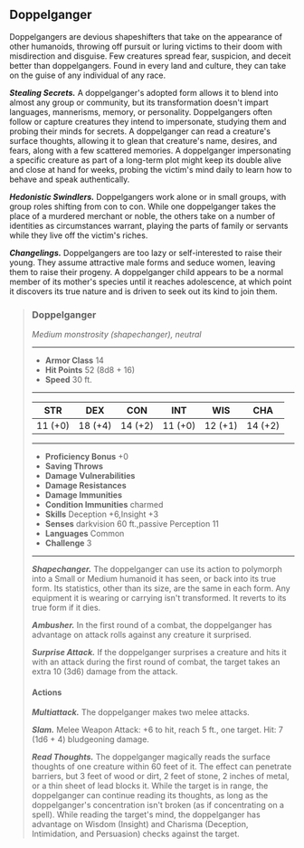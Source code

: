 ## Doppelganger
Doppelgangers are devious shapeshifters that take on the appearance of other humanoids, throwing off pursuit or luring victims to their doom with misdirection and disguise. Few creatures spread fear, suspicion, and deceit better than doppelgangers. Found in every land and culture, they can take on the guise of any individual of any race.

***Stealing Secrets.*** A doppelganger's adopted form allows it to blend into almost any group or community, but its transformation doesn't impart languages, mannerisms, memory, or personality. Doppelgangers often follow or capture creatures they intend to impersonate, studying them and probing their minds for secrets. A doppelganger can read a creature's surface thoughts, allowing it to glean that creature's name, desires, and fears, along with a few scattered memories. A doppelganger impersonating a specific creature as part of a long-term plot might keep its double alive and close at hand for weeks, probing the victim's mind daily to learn how to behave and speak authentically.

***Hedonistic Swindlers.*** Doppelgangers work alone or in small groups, with group roles shifting from con to con. While one doppelganger takes the place of a murdered merchant or noble, the others take on a number of identities as circumstances warrant, playing the parts of family or servants while they live off the victim's riches.

***Changelings.*** Doppelgangers are too lazy or self-interested to raise their young. They assume attractive male forms and seduce women, leaving them to raise their progeny. A doppelganger child appears to be a normal member of its mother's species until it reaches adolescence, at which point it discovers its true nature and is driven to seek out its kind to join them.

>### Doppelganger
>*Medium monstrosity (shapechanger), neutral*
>___
>- **Armor Class** 14
>- **Hit Points** 52 (8d8 + 16)
>- **Speed** 30 ft.
>___
>|**STR**|**DEX**|**CON**|**INT**|**WIS**|**CHA**|
>|:---:|:---:|:---:|:---:|:---:|:---:|
>|11 (+0)|18 (+4)|14 (+2)|11 (+0)|12 (+1)|14 (+2)|
>
>___
>- **Proficiency Bonus** +0
>- **Saving Throws** 
>- **Damage Vulnerabilities** 
>- **Damage Resistances** 
>- **Damage Immunities** 
>- **Condition Immunities** charmed
>- **Skills** Deception +6,Insight +3
>- **Senses** darkvision 60 ft.,passive Perception 11
>- **Languages** Common
>- **Challenge** 3
>___
>***Shapechanger.*** The doppelganger can use its action to polymorph into a Small or Medium humanoid it has seen, or back into its true form. Its statistics, other than its size, are the same in each form. Any equipment it is wearing or carrying isn't transformed. It reverts to its true form if it dies.
>
>***Ambusher.*** In the first round of a combat, the doppelganger has advantage on attack rolls against any creature it surprised.
>
>***Surprise Attack.*** If the doppelganger surprises a creature and hits it with an attack during the first round of combat, the target takes an extra 10 (3d6) damage from the attack.
>
>#### Actions
>***Multiattack.*** The doppelganger makes two melee attacks.
>
>***Slam.*** Melee Weapon Attack: +6 to hit, reach 5 ft., one target. Hit: 7 (1d6 + 4) bludgeoning damage.
>
>***Read Thoughts.*** The doppelganger magically reads the surface thoughts of one creature within 60 feet of it. The effect can penetrate barriers, but 3 feet of wood or dirt, 2 feet of stone, 2 inches of metal, or a thin sheet of lead blocks it. While the target is in range, the doppelganger can continue reading its thoughts, as long as the doppelganger's concentration isn't broken (as if concentrating on a spell). While reading the target's mind, the doppelganger has advantage on Wisdom (Insight) and Charisma (Deception, Intimidation, and Persuasion) checks against the target.
>
